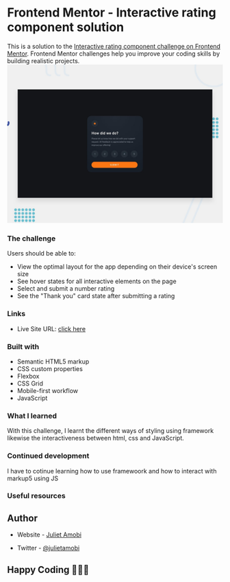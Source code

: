 # Frontend Mentor - Interactive rating component solution

This is a solution to the [Interactive rating component challenge on Frontend Mentor](https://www.frontendmentor.io/challenges/interactive-rating-component-koxpeBUmI). Frontend Mentor challenges help you improve your coding skills by building realistic projects.
![Design preview for the Interactive rating component coding challenge](./design/desktop-preview.jpg)

### The challenge

Users should be able to:

- View the optimal layout for the app depending on their device's screen size
- See hover states for all interactive elements on the page
- Select and submit a number rating
- See the "Thank you" card state after submitting a rating

### Links

- Live Site URL: [click here](https://jujujulex.github.io/Frontend-Mentor---Interactive-rating-component/)

### Built with

- Semantic HTML5 markup
- CSS custom properties
- Flexbox
- CSS Grid
- Mobile-first workflow
- JavaScript

### What I learned

With this challenge, I learnt the different ways of styling using framework likewise the interactiveness between html, css and JavaScript.

### Continued development

I have to cotinue learning how to use framewoork and how to interact with markup5 using JS

### Useful resources

## Author

- Website - [Juliet Amobi](https://youtube.com/@julietamobi)

- Twitter - [@julietamobi](https://www.twitter.com/@julietamobi)

## Happy Coding 👩🏽‍💻
